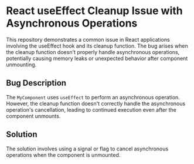 # React useEffect Cleanup Issue with Asynchronous Operations

This repository demonstrates a common issue in React applications involving the useEffect hook and its cleanup function. The bug arises when the cleanup function doesn't properly handle asynchronous operations, potentially causing memory leaks or unexpected behavior after component unmounting.

## Bug Description

The `MyComponent` uses `useEffect` to perform an asynchronous operation. However, the cleanup function doesn't correctly handle the asynchronous operation's cancellation, leading to continued execution even after the component unmounts.

## Solution

The solution involves using a signal or flag to cancel asynchronous operations when the component is unmounted.